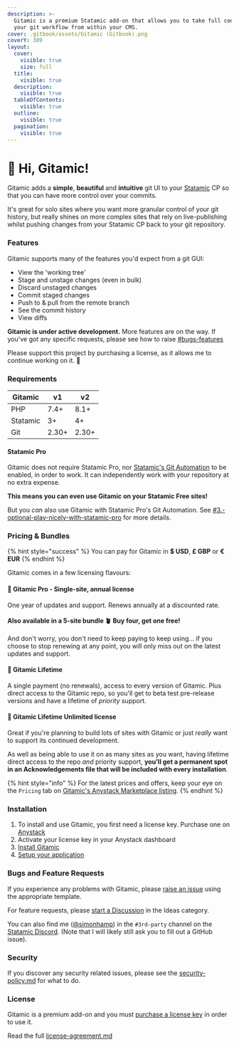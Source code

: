 ```yaml
---
description: >-
  Gitamic is a premium Statamic add-on that allows you to take full control of
  your git workflow from within your CMS.
cover: .gitbook/assets/Gitamic (Gitbook).png
coverY: 389
layout:
  cover:
    visible: true
    size: full
  title:
    visible: true
  description:
    visible: true
  tableOfContents:
    visible: true
  outline:
    visible: true
  pagination:
    visible: true
---
```


# 👋 Hi, Gitamic!

Gitamic adds a **simple**, **beautiful** and **intuitive** git UI to your [Statamic](https://statamic.com/) CP so that you can have more control over your commits.

It's great for solo sites where you want more granular control of your git history, but really shines on more complex sites that rely on live-publishing whilst pushing changes from your Statamic CP back to your git repository.

### Features

Gitamic supports many of the features you'd expect from a git GUI:

* View the 'working tree'
* Stage and unstage changes (even in bulk)
* Discard unstaged changes
* Commit staged changes
* Push to & pull from the remote branch
* See the commit history
* View diffs

**Gitamic is under active development.** More features are on the way. If you've got any specific requests, please see how to raise [#bugs-features](./#bugs-features "mention")

Please support this project by purchasing a license, as it allows me to continue working on it. 🙏

### Requirements

| Gitamic  | v1    | v2    |
| -------- | ----- | ----- |
| PHP      | 7.4+  | 8.1+  |
| Statamic | 3+    | 4+    |
| Git      | 2.30+ | 2.30+ |

#### Statamic Pro

Gitamic does not require Statamic Pro, nor [Statamic's Git Automation](https://statamic.dev/git-integration) to be enabled, in order to work. It can independently work with your repository at no extra expense.

**This means you can even use Gitamic on your Statamic Free sites!**

But you _can_ also use Gitamic with Statamic Pro's Git Automation. See [#3.-optional-play-nicely-with-statamic-pro](getting-started/setup.md#3.-optional-play-nicely-with-statamic-pro "mention") for more details.

### Pricing & Bundles

{% hint style="success" %}
You can pay for Gitamic in **$ USD**, **£ GBP** or **€ EUR**
{% endhint %}

Gitamic comes in a few licensing flavours:

#### **🌱 Gitamic Pro - Single-site, annual license**

One year of updates and support. Renews annually at a discounted rate.\
\
**Also available in a 5-site bundle 🪴 Buy four, get one free!**\
\
And don't worry, you don't need to keep paying to keep using... if you choose to stop renewing at any point, you will only miss out on the latest updates and support.

#### **🌳 Gitamic Lifetime**

A single payment (no renewals), access to every version of Gitamic. Plus direct access to the Gitamic repo, so you'll get to beta test pre-release versions and have a lifetime of _priority_ support.

#### **🌲 Gitamic Lifetime Unlimited license**

Great if you're planning to build lots of sites with Gitamic or just _really_ want to support its continued development.

As well as being able to use it on as many sites as you want, having lifetime direct access to the repo _and_ priority support, **you'll get a permanent spot in an Acknowledgements file that will be included with every installation**.

{% hint style="info" %}
For the latest prices and offers, keep your eye on the `Pricing` tab on [Gitamic's Anystack Marketplace listing](https://marketplace.anystack.sh/item/gitamic).
{% endhint %}

### Installation

1. To install and use Gitamic, you first need a license key. Purchase one on [Anystack](https://marketplace.anystack.sh/item/gitamic)
2. Activate your license key in your Anystack dashboard
3. [Install Gitamic](getting-started/installation.md)
4. [Setup your application](getting-started/setup.md)

### Bugs and Feature Requests <a href="#bugs-features" id="bugs-features"></a>

If you experience any problems with Gitamic, please [raise an issue](https://github.com/simonhamp/gitamic-support/issues) using the appropriate template.

For feature requests, please [start a Discussion](https://github.com/simonhamp/gitamic-support/discussions/new?category=ideas) in the Ideas category.

You can also find me ([@simonhamp](https://twitter.com/simonhamp)) in the `#3rd-party` channel on the [Statamic Discord](https://statamic.com/discord). (Note that I will likely still ask you to fill out a GitHub issue).

### Security

If you discover any security related issues, please see the [security-policy.md](legal-security-support/security-policy.md "mention") for what to do.

### License

Gitamic is a premium add-on and you must [purchase a license key](https://marketplace.anystack.sh/item/gitamic) in order to use it.

Read the full [license-agreement.md](legal-security-support/license-agreement.md "mention")
